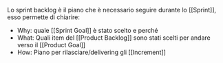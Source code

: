 Lo sprint backlog è il piano che è necessario seguire durante lo [[Sprint]], esso permette di chiarire:
- Why: quale [[Sprint Goal]] è stato scelto e perché
- What: Quali item del [[Product Backlog]] sono stati scelti per andare verso il [[Product Goal]]
- How: Piano per rilasciare/delivering gli [[Increment]] 
